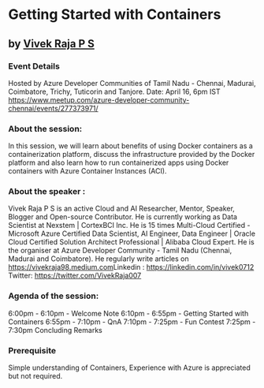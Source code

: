 # Getting Started with Containers

## by [Vivek Raja P S](https://twitter.com/VivekRaja007)

### Event Details
Hosted by Azure Developer Communities of Tamil Nadu - Chennai, Madurai, Coimbatore, Trichy, Tuticorin and Tanjore.
Date: April 16, 6pm IST
https://www.meetup.com/azure-developer-community-chennai/events/277373971/


### About the session:
In this session, we will learn about benefits of using Docker containers as a containerization platform, discuss the infrastructure provided by the Docker platform and also learn how to run containerized apps using Docker containers with Azure Container Instances (ACI).

### About the speaker : 
Vivek Raja P S is an active Cloud and AI Researcher, Mentor, Speaker, Blogger and Open-source Contributor. He is currently working as Data Scientist at Nexstem | CortexBCI Inc. He is 15 times Multi-Cloud Certified - Microsoft Azure Certified Data Scientist, AI Engineer, Data Engineer | Oracle Cloud Certified Solution Architect Professional | Alibaba Cloud Expert. He is the organiser at Azure Developer Community - Tamil Nadu (Chennai, Madurai and Coimbatore). He regularly write articles on https://vivekraja98.medium.com​
Linkedin : https://linkedin.com/in/vivek0712​
Twitter: https://twitter.com/VivekRaja007​

### Agenda of the session:
6:00pm - 6:10pm - Welcome Note
6:10pm - 6:55pm - Getting Started with Containers
6:55pm - 7:10pm - QnA
7:10pm - 7:25pm - Fun Contest
7:25pm - 7:30pm Concluding Remarks

### Prerequisite 
Simple understanding of Containers, Experience with Azure is appreciated but not required.
